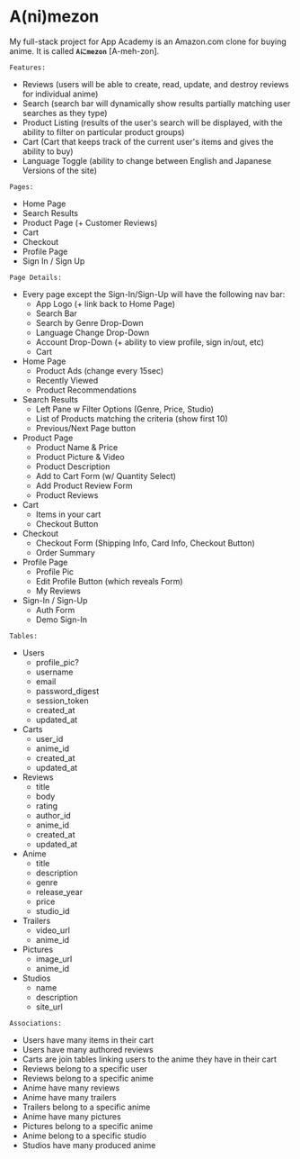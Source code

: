 # A(ni)mezon

My full-stack project for App Academy is an Amazon.com clone for buying anime. 
It is called **`Aにmezon`** [A-meh-zon].

`Features:`
- Reviews (users will be able to create, read, update, and destroy reviews for individual anime)
- Search (search bar will dynamically show results partially matching user searches as they type)
- Product Listing (results of the user's search will be displayed, with the ability to filter on particular product groups)
- Cart (Cart that keeps track of the current user's items and gives the ability to buy)
- Language Toggle (ability to change between English and Japanese Versions of the site)

`Pages:`
- Home Page
- Search Results
- Product Page (+ Customer Reviews)
- Cart
- Checkout
- Profile Page
- Sign In / Sign Up

`Page Details:`
-  Every page except the Sign-In/Sign-Up will have the following nav bar:
    - App Logo (+ link back to Home Page)
    - Search Bar
    - Search by Genre Drop-Down
    - Language Change Drop-Down
    - Account Drop-Down (+ ability to view profile, sign in/out, etc)
    - Cart
- Home Page
    - Product Ads (change every 15sec)
    - Recently Viewed
    - Product Recommendations
- Search Results
    - Left Pane w Filter Options (Genre, Price, Studio)
    - List of Products matching the criteria (show first 10)
    - Previous/Next Page button
- Product Page
    - Product Name & Price
    - Product Picture & Video
    - Product Description
    - Add to Cart Form (w/ Quantity Select)
    - Add Product Review Form
    - Product Reviews
- Cart
    - Items in your cart
    - Checkout Button
- Checkout
    - Checkout Form (Shipping Info, Card Info, Checkout Button)
    - Order Summary
- Profile Page
    - Profile Pic
    - Edit Profile Button (which reveals Form)
    - My Reviews
- Sign-In / Sign-Up
    - Auth Form
    - Demo Sign-In

`Tables:`
- Users
    - profile_pic?
    - username
    - email
    - password_digest
    - session_token
    - created_at
    - updated_at
- Carts
    - user_id
    - anime_id
    - created_at
    - updated_at
- Reviews
    - title
    - body
    - rating
    - author_id
    - anime_id
    - created_at
    - updated_at
- Anime
    - title
    - description
    - genre
    - release_year
    - price
    - studio_id
- Trailers
    - video_url
    - anime_id
- Pictures
    - image_url
    - anime_id
- Studios
    - name
    - description
    - site_url

`Associations:`
- Users have many items in their cart
- Users have many authored reviews
- Carts are join tables linking users to the anime they have in their cart
- Reviews belong to a specific user
- Reviews belong to a specific anime
- Anime have many reviews
- Anime have many trailers
- Trailers belong to a specific anime
- Anime have many pictures
- Pictures belong to a specific anime
- Anime belong to a specific studio
- Studios have many produced anime
